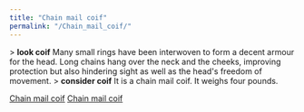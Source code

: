 ```yaml
---
title: "Chain mail coif"
permalink: "/Chain_mail_coif/"
---
```


\> **look coif**
Many small rings have been interwoven to form a decent armour for the
head.
Long chains hang over the neck and the cheeks, improving protection but
also
hindering sight as well as the head's freedom of movement.
\> **consider coif**
It is a chain mail coif.
It weighs four pounds.

[Chain mail coif](Category:_Chain_equipment "wikilink") [Chain mail
coif](Category:Head_items "wikilink")